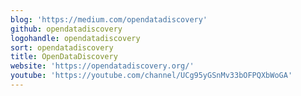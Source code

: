 ```yaml
---
blog: 'https://medium.com/opendatadiscovery'
github: opendatadiscovery
logohandle: opendatadiscovery
sort: opendatadiscovery
title: OpenDataDiscovery
website: 'https://opendatadiscovery.org/'
youtube: 'https://youtube.com/channel/UCg95yGSnMv33bOFPQXbWoGA'
---
```

